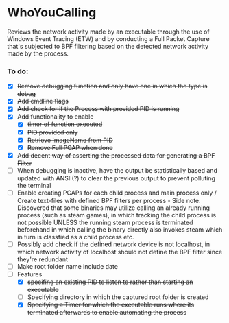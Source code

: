 # WhoYouCalling
Reviews the network activity made by an executable through the use of Windows Event Tracing (ETW) and by conducting a Full Packet Capture that's subjected to BPF filtering based on the detected network activity made by the process. 

### To do:
- [X] ~~Remove debugging function and only have one in which the type is debug~~
- [X] ~~Add cmdline flags~~ 
- [X] ~~Add check for if the Process with provided PID is running~~
- [X] ~~Add functionality to enable~~
	- [X] ~~timer of function executed~~ 
	- [X] ~~PID provided only~~ 
	- [X] ~~Retrieve ImageName from PID~~
	- [X] ~~Remove Full PCAP when done~~
- [X] ~~Add decent way of asserting the processed data for generating a BPF Filter~~
- [ ] When debugging is inactive, have the output be statistically based and updated with ANSII(?) to clear the previous output to prevent polluting the terminal
- [ ] Enable creating PCAPs for each child process and main process only / Create text-files with defined BPF filters per process
		- Side note: Discovered that some binaries may utilize calling an already running process (such as steam games), in which tracking the child process is not possible UNLESS the running steam process is terminated beforehand in which calling the binary directly also invokes steam which in turn is classfied as a child process etc. 
- [ ] Possibly add check if the defined network device is not localhost, in which network activity of localhost should not define the BPF filter since they're redundant
- [ ] Make root folder name include date 
- [ ] Features
  - [X] ~~specifing an existing PID to listen to rather than starting an executable~~
  - [ ] Specifying directory in which the captured root folder is created
  - [X] ~~Specifying a Timer for which the executable runs where its terminated afterwards to enable automating the process~~
